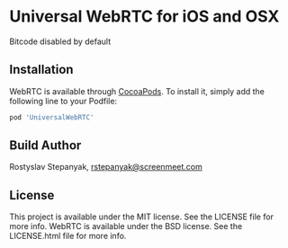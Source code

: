 # Universal WebRTC for iOS and OSX


Bitcode disabled by default

## Installation

WebRTC is available through [CocoaPods](http://cocoapods.org). To install
it, simply add the following line to your Podfile:

```ruby
pod 'UniversalWebRTC'
```

## Build Author

Rostyslav Stepanyak, rstepanyak@screenmeet.com

## License
This project is available under the MIT license. See the LICENSE file for more info.
WebRTC is available under the BSD license. See the LICENSE.html file for more info.
